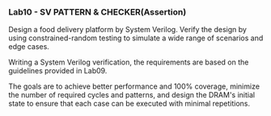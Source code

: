 ### Lab10 - SV PATTERN & CHECKER(Assertion)
 
Design a food delivery platform by System Verilog. Verify the design by using constrained-random testing to simulate a wide range of scenarios and edge cases.

Writing a System Verilog verification, the requirements are based on the guidelines provided in Lab09. 

The goals are to achieve better performance and 100% coverage, minimize the number of required cycles and patterns, and design the DRAM's initial state to ensure that each case can be executed with minimal repetitions.
